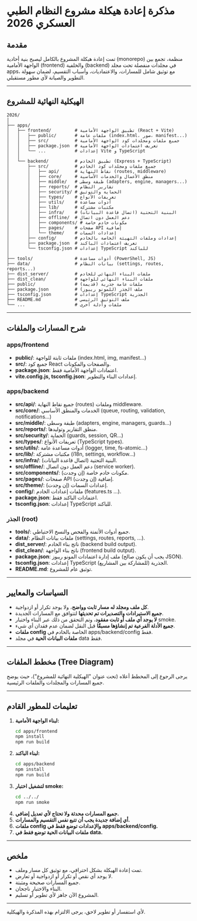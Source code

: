 # مذكرة إعادة هيكلة مشروع النظام الطبي العسكري 2026

## مقدمة
تمت إعادة هيكلة المشروع بالكامل ليصبح بنية أحادية (monorepo) منظمة، تجمع بين الواجهة الأمامية (frontend) والخلفية (backend) في مجلدات منفصلة تحت مجلد apps، مع توثيق شامل للمسارات، والاعتماديات، وأسباب التقسيم، لضمان سهولة التطوير والصيانة لأي مطور مستقبلي.

---

## الهيكلية النهائية للمشروع

```
2026/
│
├── apps/
│   ├── frontend/         # تطبيق الواجهة الأمامية (React + Vite)
│   │   ├── public/       # ملفات عامة (index.html، صور، manifest...)
│   │   ├── src/          # جميع ملفات ومجلدات كود الواجهة الأمامية
│   │   ├── package.json  # تعريف اعتمادات الواجهة الأمامية
│   │   └── ...           # إعدادات Vite و TypeScript
│   │
│   └── backend/          # تطبيق الخادم (Express + TypeScript)
│       ├── src/          # جميع ملفات ومجلدات كود الخادم
│       │   ├── api/      # نقاط النهاية (routes, middleware)
│       │   ├── core/     # منطق الأعمال والخدمات الأساسية
│       │   ├── middle/   # طبقة وسطى (adapters, engine, managers...)
│       │   ├── reports/  # تقارير النظام
│       │   ├── security/ # الحماية والتوثيق
│       │   ├── types/    # تعريفات الأنواع
│       │   ├── utils/    # أدوات مساعدة
│       │   ├── lib/      # مكتبات مشتركة
│       │   ├── infra/    # البنية التحتية (اتصال قاعدة البيانات)
│       │   ├── offline/  # دعم العمل دون اتصال
│       │   ├── components/ # مكونات خادم خاصة
│       │   ├── pages/    # صفحات API إضافية
│       │   └── theme/    # إعدادات السمات
│       ├── config/       # إعدادات وملفات التهيئة الخاصة بالخادم
│       ├── package.json  # تعريف اعتمادات الباكند
│       └── tsconfig.json # إعدادات TypeScript للباكند
│
├── tools/                # أدوات مساعدة (PowerShell, JS)
├── data/                 # بيانات النظام (settings, routes, reports...)
├── dist_server/          # ملفات البناء النهائي للخادم
├── dist_clean/           # ملفات البناء النهائي للواجهة
├── public/               # ملفات عامة جذرية (قديمة)
├── package.json          # ملف الجذر (للمونو ريبوز)
├── tsconfig.json         # إعدادات TypeScript الجذرية
├── README.md             # ملف التوثيق الرئيسي
└── ...                   # ملفات وأدلة أخرى
```

---

## شرح المسارات والملفات

### apps/frontend
- **public/**: ملفات ثابتة للواجهة (index.html, img, manifest...)
- **src/**: جميع كود React والصفحات والمكونات.
- **package.json**: اعتمادات الواجهة الأمامية فقط.
- **vite.config.js, tsconfig.json**: إعدادات البناء والتطوير.

### apps/backend
- **src/api/**: جميع نقاط النهاية (routes) وملفات middleware.
- **src/core/**: الخدمات والمنطق الأساسي (queue, routing, validation, notifications...)
- **src/middle/**: طبقة وسطى (adapters, engine, managers, guards...)
- **src/reports/**: منطق التقارير وتوليدها.
- **src/security/**: الحماية (guards, session, QR...)
- **src/types/**: تعريفات الأنواع (TypeScript types).
- **src/utils/**: أدوات مساعدة عامة (logger, time, fs-atomic...)
- **src/lib/**: مكتبات مشتركة (i18n, settings, workflow...)
- **src/infra/**: البنية التحتية (اتصال قاعدة البيانات).
- **src/offline/**: دعم العمل دون اتصال (service worker).
- **src/components/**: مكونات خادم خاصة (إن وجدت).
- **src/pages/**: صفحات API إضافية (إن وجدت).
- **src/theme/**: إعدادات السمات (إن وجدت).
- **config/**: ملفات إعدادات الخادم (features.ts ...).
- **package.json**: اعتمادات الباكند فقط.
- **tsconfig.json**: إعدادات TypeScript للباكند.

### الجذر (root)
- **tools/**: جميع أدوات الأتمتة والفحص والنسخ الاحتياطي.
- **data/**: ملفات بيانات النظام (settings, routes, reports, ...).
- **dist_server/**: ناتج بناء الخادم (backend build output).
- **dist_clean/**: ناتج بناء الواجهة (frontend build output).
- **package.json**: ملف إدارة اعتمادات المونو ريبوز (يجب أن يكون صالح JSON).
- **tsconfig.json**: إعدادات TypeScript الجذرية (للمشاركة بين المشاريع).
- **README.md**: توثيق عام للمشروع.

---

## السياسات والمعايير
- **كل ملف ومجلد له مسار ثابت وواضح**، ولا يوجد تكرار أو ازدواجية.
- **جميع الاستيرادات والتصديرات تم تحديثها** لتتوافق مع المسارات الجديدة.
- **لا يوجد أي ملف أو ثابت مفقود**، وتم التحقق من ذلك عبر البناء واختبار smoke.
- **جميع الأدلة الفرعية تم إنشاؤها مسبقًا** قبل النقل لضمان عدم فقدان أي شيء.
- **ملفات config** الخاصة بالخادم في apps/backend/config فقط.
- **ملفات البيانات الحية** في مجلد data فقط.

---

## مخطط الملفات (Tree Diagram)

يرجى الرجوع إلى المخطط أعلاه (تحت عنوان "الهيكلية النهائية للمشروع")، حيث يوضح جميع المسارات والمجلدات والملفات الرئيسية.

---

## تعليمات للمطور القادم
1. **لبناء الواجهة الأمامية:**
   ```bash
   cd apps/frontend
   npm install
   npm run build
   ```
2. **لبناء الباكند:**
   ```bash
   cd apps/backend
   npm install
   npm run build
   ```
3. **لتشغيل اختبار smoke:**
   ```bash
   cd ../../
   npm run smoke
   ```
4. **جميع المسارات محدثة ولا تحتاج لأي تعديل إضافي.**
5. **أي إضافة جديدة يجب أن تتبع نفس التقسيم والمسارات.**
6. **ملفات config والإعدادات توضع فقط في apps/backend/config.**
7. **ملفات البيانات الحية توضع فقط في data.**

---

## ملخص
- تمت إعادة الهيكلة بشكل احترافي، مع توثيق كل مسار وملف.
- لا يوجد أي نقص أو تكرار أو ازدواجية أو تعارض.
- جميع المسارات صحيحة ومثبتة.
- البناء والاختبار ناجحان.
- المشروع الآن جاهز لأي تطوير أو تسليم.

---

لأي استفسار أو تطوير لاحق، يرجى الالتزام بهذه المذكرة والهيكلية.
